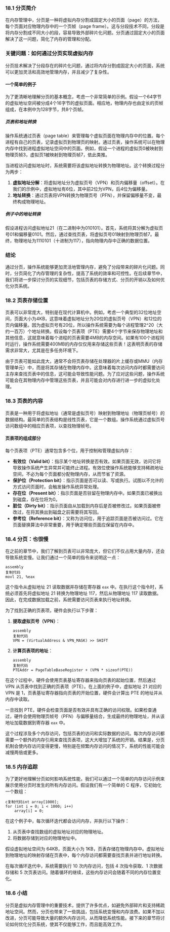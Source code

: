 ### 18.1 分页简介

在内存管理中，分页是一种将虚拟内存分割成固定大小的页面（page）的方法，每个页面对应物理内存中的一个页帧（page frame）。这与分段技术不同，分段是将内存分割成不同大小的段，容易导致外部碎片化问题。分页通过固定大小的页面解决了这一问题，简化了内存的管理和分配。

### 关键问题：如何通过分页实现虚拟内存

分页技术解决了分段存在的碎片化问题，通过将内存分割成固定大小的页面，系统可以更加灵活和高效地管理内存，并且减少了复杂性。

#### 一个简单的例子

为了更清晰地理解分页的基本概念，考虑一个非常简单的示例。假设一个64字节的虚拟地址空间被分成4个16字节的虚拟页面。相应地，物理内存也由定长的页帧组成，在本例中为128字节，共8个页帧。

##### 页表和地址转换

操作系统通过页表（page table）来管理每个虚拟页面在物理内存中的位置。每个进程有自己的页表，记录虚拟页到物理页的映射。通过页表，操作系统可以在物理内存中找到进程虚拟地址空间中的页面。例如，假设一个进程的虚拟页0被映射到物理页帧3，虚拟页1被映射到物理页帧7，依此类推。

当进程访问虚拟地址时，系统需要将该虚拟地址转换为物理地址。这个转换过程分为两步：

1. **虚拟地址分解**：将虚拟地址分为虚拟页号（VPN）和页内偏移量（offset）。在我们的示例中，虚拟地址有6位，其中前2位为VPN，后4位为偏移量。
2. **地址转换**：通过页表将VPN转换为物理页号（PFN），并保留偏移量不变，最终构成物理地址。

##### 例子中的地址转换

假设进程访问虚拟地址21（在二进制中为010101）。首先，系统将其分解为虚拟页号01和偏移量0101。然后，通过查找页表，将虚拟页号01映射到物理页帧7。最终，物理地址为1110101（十进制为117），指向物理内存中正确的数据位置。

### 结论

通过分页，操作系统能够更加灵活地管理内存，避免了分段带来的碎片化问题。同时，分页简化了内存管理的复杂性，提高了系统的效率和可控性。在后续章节中，我们将进一步探讨分页的实现细节，包括页表的存储方式、分页的开销以及如何优化分页系统。

### 18.2 页表存储位置

页表可以非常庞大，特别是在现代计算机中。例如，考虑一个典型的32位地址空间，页面大小为4KB，这意味着虚拟地址分为20位的虚拟页号（VPN）和12位的页内偏移量。因为虚拟页号有20位，所以操作系统需要为每个进程管理2^20（大约一百万）个地址转换。假设每个页表项（PTE）需要4个字节来保存物理地址和其他信息，这就意味着每个进程的页表需要4MB的内存空间。如果有100个进程同时运行，操作系统需要400MB的内存仅仅用来存储这些页表！这表明页表的存储需求非常大，尤其是在多任务环境下。

由于页表可能如此庞大，通常不会将页表存储在处理器的片上缓存或MMU（内存管理单元）中，而是将其存储在物理内存中。这意味着每次访问内存时都需要访问主存来查找页表中的信息，这可能会导致性能问题。为了应对这些问题，操作系统可能会在其物理内存中管理这些页表，并且可能会对内存进行进一步的虚拟化处理。

### 18.3 页表的内容

页表是一种用于将虚拟地址（通常是虚拟页号）映射到物理地址（物理页帧号）的数据结构。最简单的页表结构是线性页表，它是一个数组。操作系统通过虚拟页号访问数组中的相应页表项，以查找物理帧号。

#### 页表项的组成部分

每个页表项（PTE）通常包含多个位，用于控制和管理虚拟内存：

- **有效位（Valid bit）**：指示某个地址转换是否有效。如果页面无效，访问它将导致操作系统产生异常并可能终止进程。有效位使操作系统能够支持稀疏地址空间，不必为每个页面都分配物理内存，从而节省了资源。
- **保护位（Protection bit）**：指示页面是否可以读、写或执行。试图以不允许的方式访问页面时，会触发操作系统异常处理。
- **存在位（Present bit）**：指示页面是否驻留在物理内存中。如果页面已被换出到磁盘，存在位将为0。
- **脏位（Dirty bit）**：指示页面自从加载到内存后是否被修改过。如果页面被修改过，在将其换出到磁盘之前需要将其写回。
- **参考位（Reference bit）**：又称为访问位，用于追踪页面是否被访问过。它在页面替换算法中非常重要，用于确定哪些页面应保留在内存中。

### 18.4 分页：也很慢

在之前的章节中，我们了解到页表可以非常庞大，但它们不仅占用大量内存，还会导致系统变慢。让我们通过一个简单的指令来说明这一点：

```
assembly
复制代码
movl 21, %eax
```

这个指令从虚拟地址 21 读取数据并存储在寄存器 `eax` 中。在执行这个指令时，系统必须首先将虚拟地址 21 转换为物理地址 117，然后从物理地址 117 读取数据。因此，在完成数据加载之前，系统需要访问页表来执行地址转换。

为了找到正确的页表项，硬件会执行以下步骤：

1. **提取虚拟页号（VPN）**：

   ```
   assembly
   复制代码
   VPN = (VirtualAddress & VPN_MASK) >> SHIFT
   ```

2. **计算页表项的地址**：

   ```
   assembly
   复制代码
   PTEAddr = PageTableBaseRegister + (VPN * sizeof(PTE))
   ```

在这个过程中，硬件会使用页表基址寄存器来指向页表的起始位置，然后通过 VPN 从页表中找到正确的页表项（PTE）。在上面的例子中，虚拟地址 21 对应的 VPN 是 1，页表基址寄存器指向页表的开始位置，硬件会计算出 PTE 的地址并从内存中读取。

一旦找到 PTE，硬件会检查页面是否有效并具有正确的访问权限。如果检查通过，硬件会使用物理页帧号（PFN）与偏移量结合，生成最终的物理地址，并从该地址加载数据到寄存器 `eax` 中。

这个过程涉及多个内存访问，包括页表的访问和实际数据的访问。每次内存访问都需要一个额外的内存引用来查找页表项，这大大增加了系统的开销。结果是，分页机制会使内存访问变得更慢，特别是在频繁内存访问的情况下，系统的性能可能会减慢两倍或更多。

### 18.5 内存追踪

为了更好地理解分页如何影响系统性能，我们可以通过一个简单的内存访问示例来展示使用分页时发生的所有内存访问。假设我们有一个简单的 C 程序，它初始化一个数组：

```
c复制代码int array[1000]; 
for (int i = 0; i < 1000; i++) 
    array[i] = 0;
```

在这个例子中，每次循环迭代都会访问内存，并执行以下操作：

1. 从页表中查找数组的虚拟地址对应的物理地址。
2. 将数据存储到对应的物理地址中。

假设虚拟地址空间为 64KB，页面大小为 1KB，页表存储在物理内存中。虚拟地址到物理地址的映射存储在页表中，每个内存访问都需要查找页表并进行地址转换。

在每次循环迭代中，系统需要执行 10 次内存访问，包括 4 次指令获取、1 次数据存储和 5 次页表访问。随着循环的继续，这些内存访问会随着不同的内存位置变化。

### 18.6 小结

分页是虚拟内存管理中的重要技术，提供了许多优点，如避免外部碎片和支持稀疏地址空间。然而，分页也带来了一些挑战，包括系统变慢和内存浪费。如果不加以改进，分页可能导致大量的额外内存访问，从而降低系统性能。接下来的章节将讨论如何优化分页系统，使其不仅能够工作，而且能高效工作。